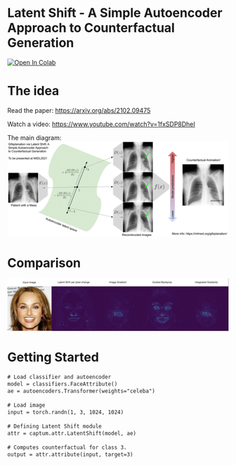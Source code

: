 # Latent Shift - A Simple Autoencoder Approach to Counterfactual Generation


[![Open In Colab](https://colab.research.google.com/assets/colab-badge.svg)](https://colab.research.google.com/github/ieee8023/latentshift/blob/main/example.ipynb)

# The idea

Read the paper: https://arxiv.org/abs/2102.09475

Watch a video: https://www.youtube.com/watch?v=1fxSDP8DheI

The main diagram:
![latentshift.gif](docs/latentshift.gif)

# Comparison

![comparison.png](docs/comparison.png)

# Getting Started

```python3
# Load classifier and autoencoder
model = classifiers.FaceAttribute()
ae = autoencoders.Transformer(weights="celeba")

# Load image
input = torch.randn(1, 3, 1024, 1024)

# Defining Latent Shift module
attr = captum.attr.LatentShift(model, ae)

# Computes counterfactual for class 3.
output = attr.attribute(input, target=3)
```
